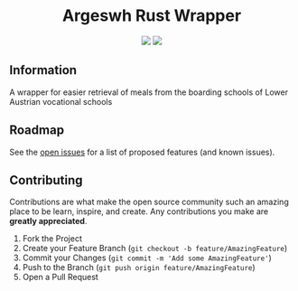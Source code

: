 <h1 align="center">
    Argeswh Rust Wrapper
</h1>

<div align="center">
    <img src="https://img.shields.io/badge/Status-Under%20Development-red">
    <img src="https://img.shields.io/badge/Platform-Windows%20%7C%20Linux-blue">
</div>

<!-- INFORMATION -->
## Information

A wrapper for easier retrieval of meals from the boarding schools of Lower Austrian vocational schools


<!-- ROADMAP -->
## Roadmap

See the [open issues](https://github.com/fischer-david/argeswh-rust-wrapper/issues) for a list of proposed features (and known issues).


<!-- CONTRIBUTING -->
## Contributing

Contributions are what make the open source community such an amazing place to be learn, inspire, and create. Any contributions you make are **greatly appreciated**.

1. Fork the Project
2. Create your Feature Branch (`git checkout -b feature/AmazingFeature`)
3. Commit your Changes (`git commit -m 'Add some AmazingFeature'`)
4. Push to the Branch (`git push origin feature/AmazingFeature`)
5. Open a Pull Request
